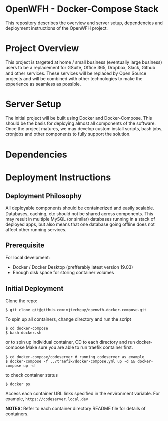 # OpenWFH - Docker-Compose Stack
This repository describes the overview and server setup, dependencies and deployment instructions of the OpenWFH project.

# Project Overview
This project is targeted at home / small business (eventually large business) users to be a replacement for GSuite, Office 365, Dropbox, Slack, Github and other services. These services will be replaced by Open Source projects and will be combined with other technologies to make the experience as seamless as possible.

# Server Setup
The initial project will be built using Docker and Docker-Compose. This should be the basis for deploying almost all components of the software. Once the project matures, we may develop custom install scripts, bash jobs, cronjobs and other components to fully support the solution.

# Dependencies


# Deployment Instructions

## Deployment Philosophy
All deployable components should be containerized and easily scalable. Databases, caching, etc should not be shared across components. This may result in multiple MySQL (or similar) databases running in a stack of deployed apps, but also means that one database going offline does not affect other running services.

## Prerequisite
For local develpment:
- Docker / Docker Desktop (prefferably latest version 19.03)
- Enough disk space for storing container volumes

## Initial Deployment
Clone the repo:
```console
$ git clone git@github.com:mjtechguy/openwfh-docker-compose.git
```

To spin up all containers, change directory and run the script
```console
$ cd docker-compose
$ bash docker.sh
```

or to spin up individual container, CD to each directory and run docker-compose
Make sure you are able to run traefik container first.
```console
$ cd docker-compose/codeserver # running codeserver as example
$ docker-compose -f ../traefik/docker-compose.yml up -d && docker-compose up -d
```

to check container status
```console
$ docker ps
```

Access each container URL links specified in the environment variable.
For example, `https://codeserver.local.dev`

**NOTES:** Refer to each container directory README file for details of containers.






